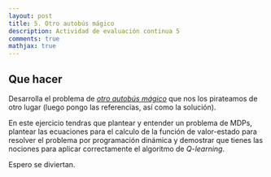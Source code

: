```yaml
---
layout: post
title: 5. Otro autobús mágico
description: Actividad de evaluación continua 5
comments: true
mathjax: true
---
```


## Que hacer 

Desarrolla el problema de [*otro autobús mágico*](/assets/docs/continua2025_5.pdf) que nos los pirateamos de otro lugar (luego pongo las referencias, así como la solución).

En este ejercicio tendras que plantear y entender un problema de MDPs, plantear las ecuaciones para el calculo de la función de valor-estado para resolver el problema por programación dinámica y demostrar que tienes las nociones para aplicar correctamente el algoritmo de *Q-learning*.

Espero se diviertan.